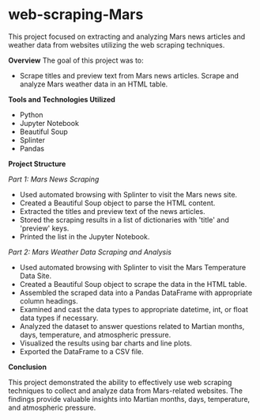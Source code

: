 # web-scraping-Mars

This project focused on extracting and analyzing Mars news articles and weather data from websites utilizing the web scraping techniques.

**Overview**
The goal of this project was to:

- Scrape titles and preview text from Mars news articles.
Scrape and analyze Mars weather data in an HTML table.


**Tools and Technologies Utilized**
- Python
- Jupyter Notebook
- Beautiful Soup
- Splinter
- Pandas


**Project Structure**

*Part 1: Mars News Scraping*
- Used automated browsing with Splinter to visit the Mars news site.
- Created a Beautiful Soup object to parse the HTML content.
- Extracted the titles and preview text of the news articles.
- Stored the scraping results in a list of dictionaries with 'title' and 'preview' keys.
- Printed the list in the Jupyter Notebook.



*Part 2: Mars Weather Data Scraping and Analysis*
- Used automated browsing with Splinter to visit the Mars Temperature Data Site.
- Created a Beautiful Soup object to scrape the data in the HTML table.
- Assembled the scraped data into a Pandas DataFrame with appropriate column headings.
- Examined and cast the data types to appropriate datetime, int, or float data types if necessary.
- Analyzed the dataset to answer questions related to Martian months, days, temperature, and atmospheric pressure.
- Visualized the results using bar charts and line plots.
- Exported the DataFrame to a CSV file.


**Conclusion**

This project demonstrated the ability to effectively use web scraping techniques to collect and analyze data from Mars-related websites. The findings provide valuable insights into Martian months, days, temperature, and atmospheric pressure.